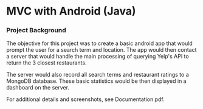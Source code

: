 # MVC with Android (Java)

### Project Background
The objective for this project was to create a basic android app that would prompt the user for a search term and location.  The app would then contact a server that would handle the main processing of querying Yelp's API to return the 3 closest restaurants.

The server would also record all search terms and restaurant ratings to a MongoDB database.  These basic statistics would be then displayed in a dashboard on the server.

For additional details and screenshots, see Documentation.pdf.